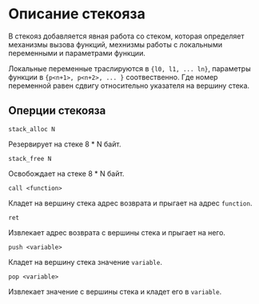 # Описание стекояза

В стекояз добавляется явная работа со стеком, которая определяет механизмы вызова функций, мехнизмы работы с локальными переменными и параметрами функции.

Локальные переменные траслируются в `{l0, l1, ... ln}`, параметры функции в `{p<n+1>, p<n+2>, ... }` соотвественно. Где номер переменной равен сдвигу относительно указателя на вершину стека.

## Оперции стекояза
```
stack_alloc N
```
Резервирует на стеке 8 * N байт.

```
stack_free N
```
Освобождает на стеке 8 * N байт.

```
call <function>
```
Кладет на вершину стека адрес возврата и прыгает на адрес `function`.

```
ret
```
Извлекает адрес возврата с вершины стека и прыгает на него.

```
push <variable>
```
Кладет на вершину стека значение `variable`.

```
pop <variable>
```
Извлекает значение с вершины стека и кладет его в `variable`.
